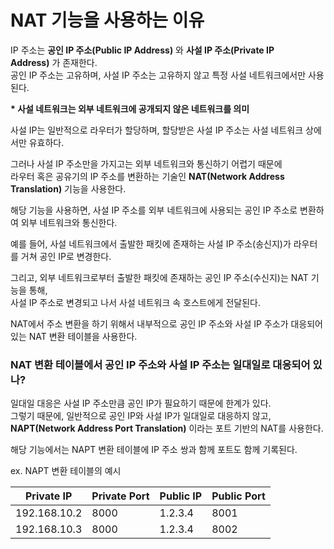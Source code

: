 # NAT 기능을 사용하는 이유

IP 주소는 **공인 IP 주소(Public IP Address)** 와 **사설 IP 주소(Private IP Address)** 가 존재한다.  
공인 IP 주소는 고유하며, 사설 IP 주소는 고유하지 않고 특정 사설 네트워크에서만 사용된다.  

**\* 사설 네트워크는 외부 네트워크에 공개되지 않은 네트워크를 의미**   

사설 IP는 일반적으로 라우터가 할당하며, 할당받은 사설 IP 주소는 사설 네트워크 상에서만 유효하다.  

그러나 사설 IP 주소만을 가지고는 외부 네트워크와 통신하기 어렵기 때문에  
라우터 혹은 공유기의 IP 주소를 변환하는 기술인 **NAT(Network Address Translation)** 기능을 사용한다.  

해당 기능을 사용하면, 사설 IP 주소를 외부 네트워크에 사용되는 공인 IP 주소로 변환하여 외부 네트워크와 통신한다.  

예를 들어, 사설 네트워크에서 출발한 패킷에 존재하는 사설 IP 주소(송신지)가 라우터를 거쳐 공인 IP로 변경한다.  

그리고, 외부 네트워크로부터 출발한 패킷에 존재하는 공인 IP 주소(수신지)는 NAT 기능을 통해,  
사설 IP 주소로 변경되고 나서 사설 네트워크 속 호스트에게 전달된다.  

NAT에서 주소 변환을 하기 위해서 내부적으로 공인 IP 주소와 사설 IP 주소가 대응되어 있는 NAT 변환 테이블을 사용한다.  

### **NAT 변환 테이블에서 공인 IP 주소와 사설 IP 주소는 일대일로 대응되어 있나?**

일대일 대응은 사설 IP 주소만큼 공인 IP가 필요하기 때문에 한계가 있다.  
그렇기 때문에, 일반적으로 공인 IP와 사설 IP가 일대일로 대응하지 않고,   
**NAPT(Network Address Port Translation)** 이라는 포트 기반의 NAT를 사용한다.  

해당 기능에서는 NAPT 변환 테이블에 IP 주소 쌍과 함께 포트도 함께 기록된다. 

ex. NAPT 변환 테이블의 예시

| **Private IP** | **Private Port** | **Public IP** | **Public Port** |
| --- | --- | --- | --- |
| 192.168.10.2 | 8000 | 1.2.3.4 | 8001 |
| 192.168.10.3 | 8000 | 1.2.3.4 | 8002 |
